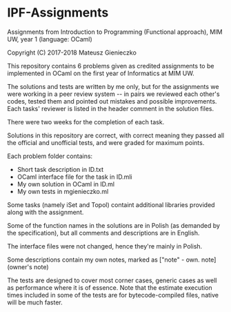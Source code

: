 # IPF-Assignments
Assignments from Introduction to Programming (Functional approach), 
MIM UW, year 1 (language: OCaml)

Copyright (C) 2017-2018 Mateusz Gienieczko

This repository contains 6 problems given as credited assignments
to be implemented in OCaml on the first year of Informatics at MIM UW.

The solutions and tests are written by me only, but for the assignments
we were working in a peer review system -- in pairs we reviewed each other's
codes, tested them and pointed out mistakes and possible improvements.
Each tasks' reviewer is listed in the header comment in the solution files.

There were two weeks for the completion of each task.

Solutions in this repository are correct, with correct meaning they passed
all the official and unofficial tests, and were graded for maximum points.

Each problem folder contains:

- Short task description in ID.txt
- OCaml interface file for the task in ID.mli
- My own solution in OCaml in ID.ml
- My own tests in mgienieczko.ml

Some tasks (namely iSet and Topol) containt additional libraries
provided along with the assignment.

Some of the function names in the solutions are in Polish 
(as demanded by the specification), 
but all comments and descriptions are in English.

The interface files were not changed, hence they're mainly in Polish.

Some descriptions contain my own notes, marked as
["note" - own. note] (owner's note)

The tests are designed to cover most corner cases, generic cases as well as
performance where it is of essence. Note that the estimate execution times
included in some of the tests are for bytecode-compiled files, native will
be much faster.

